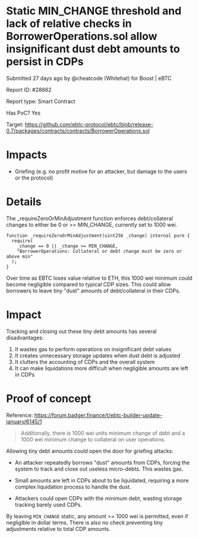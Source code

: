 # Static MIN_CHANGE threshold and lack of relative checks in BorrowerOperations.sol allow insignificant dust debt amounts to persist in CDPs

Submitted 27 days ago by @cheatcode (Whitehat) for Boost | eBTC

Report ID: #28862

Report type: Smart Contract

Has PoC? Yes

Target: https://github.com/ebtc-protocol/ebtc/blob/release-0.7/packages/contracts/contracts/BorrowerOperations.sol

# Impacts

- Griefing (e.g. no profit motive for an attacker, but damage to the users or the protocol)

# Details

The _requireZeroOrMinAdjustment function enforces debt/collateral changes to either be 0 or >= MIN_CHANGE, currently set to 1000 wei.

```
function _requireZeroOrMinAdjustment(uint256 _change) internal pure {
  require(
    _change == 0 || _change >= MIN_CHANGE,
    "BorrowerOperations: Collateral or debt change must be zero or above min"
  );
}
```

Over time as EBTC loses value relative to ETH, this 1000 wei minimum could become negligible compared to typical CDP sizes. This could allow borrowers to leave tiny "dust" amounts of debt/collateral in their CDPs.

# Impact
Tracking and closing out these tiny debt amounts has several disadvantages:

1. It wastes gas to perform operations on insignificant debt values
2. It creates unnecessary storage updates when dust debt is adjusted
3. It clutters the accounting of CDPs and the overall system
4. It can make liquidations more difficult when negligible amounts are left in CDPs

# Proof of concept
Reference: https://forum.badger.finance/t/ebtc-builder-update-january/6145/1

> Additionally, there is 1000 wei units minimum change of debt and a 1000 wei minimum change to collateral on user operations.

Allowing tiny debt amounts could open the door for griefing attacks:

- An attacker repeatedly borrows "dust" amounts from CDPs, forcing the system to track and close out useless micro-debts. This wastes gas.

- Small amounts are left in CDPs about to be liquidated, requiring a more complex liquidation process to handle the dust.

- Attackers could open CDPs with the minimum debt, wasting storage tracking barely used CDPs.

By leaving `MIN_CHANGE` static, any amount >= 1000 wei is permitted, even if negligible in dollar terms. There is also no check preventing tiny adjustments relative to total CDP amounts.
